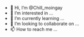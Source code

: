 - 👋 Hi, I’m @Chill_moingay
- 👀 I’m interested in ...
- 🌱 I’m currently learning ...
- 💞️ I’m looking to collaborate on ...
- 📫 How to reach me ...

<!---
Cauaybotoiroi/Cauaybotoiroi is a ✨ special ✨ repository because its `README.md` (this file) appears on your GitHub profile.
You can click the Preview link to take a look at your changes.
--->
